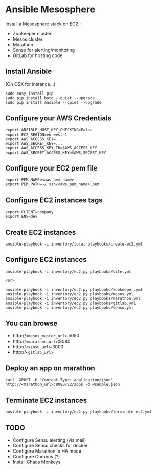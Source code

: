 Ansible Mesosphere
==================

Install a Mesosphere stack on EC2 :

  * Zookeeper cluster
  * Mesos cluster
  * Marathon
  * Sensu for alerting/monitoring
  * GitLab for hosting code



Install Ansible
---------------
(On OSX for instance...)

    sudo easy_install pip
    sudo pip install boto --quiet --upgrade
    sudo pip install ansible --quiet --upgrade


Configure your AWS Credentials
------------------------------

    export ANSIBLE_HOST_KEY_CHECKING=False
    export EC2_REGION=eu-west-1
    export AWS_ACCESS_KEY=...
    export AWS_SECRET_KEY=...
    export AWS_ACCESS_KEY_ID=$AWS_ACCESS_KEY
    export AWS_SECRET_ACCESS_KEY=$AWS_SECRET_KEY


Configure your EC2 pem file
---------------------------

    export PEM_NAME=<aws_pem_name>
    export PEM_PATH=~/.ssh/<aws_pem_name>.pem


Configure EC2 instances tags
----------------------------

    export CLIENT=company
    export ENV=dev


Create EC2 instances
--------------------

    ansible-playbook -i inventory/local playbooks/create-ec2.yml


Configure EC2 instances
-----------------------

    ansible-playbook -i inventory/ec2.py playbooks/site.yml

    <or>

    ansible-playbook -i inventory/ec2.py playbooks/zookeeper.yml
    ansible-playbook -i inventory/ec2.py playbooks/mesos.yml
    ansible-playbook -i inventory/ec2.py playbooks/marathon.yml
    ansible-playbook -i inventory/ec2.py playbooks/gitlab.yml
    ansible-playbook -i inventory/ec2.py playbooks/sensu.yml


You can browse
--------------

  * http://`<mesos_master_url>`:5050
  * http://`<marathon_url>`:8080
  * http://`<sensu_url>`:3000
  * http://`<gitlab_url>`


Deploy an app on marathon
-------------------------

    curl -XPOST -H 'Content-Type: application/json' http://<marathon_url>:8080/v2/apps -d @sample.json


Terminate EC2 instances
-----------------------

    ansible-playbook -i inventory/ec2.py playbooks/terminate-ec2.yml



TODO
----

  * Configure Sensu alerting (via mail)
  * Configure Sensu checks for docker
  * Configure Marathon in HA mode
  * Configure Chronos (?)
  * Install Chaos Monkeys
